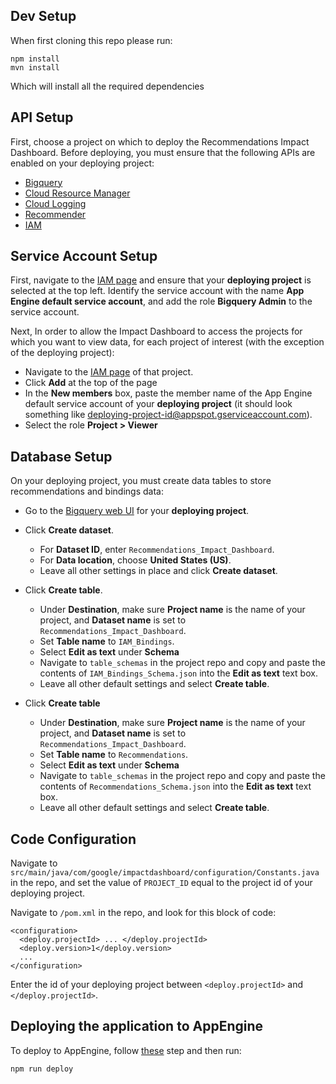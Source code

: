 ## Dev Setup
When first cloning this repo please run:
```
npm install
mvn install
```
Which will install all the required dependencies

## API Setup
First, choose a project on which to deploy the Recommendations Impact Dashboard. Before deploying, you must ensure that the following APIs are enabled on your deploying project:
* [Bigquery](https://console.cloud.google.com/flows/enableapi?apiid=bigquery&_ga=2.243629059.74597765.1594049459-1491521344.1590087040&_gac=1.207882662.1592573304.EAIaIQobChMIyefY7P2N6gIVhgiICR3E6Ab4EAAYASAAEgJZ0fD_BwE)
* [Cloud Resource Manager](https://pantheon.corp.google.com/apis/library/cloudresourcemanager.googleapis.com?q=resource&id=16f5d23e-c895-4b9d-88e4-864c1766636f)
* [Cloud Logging](https://pantheon.corp.google.com/apis/library/logging.googleapis.com?q=cloud%20logging&id=2f300cb8-473f-427e-b0ef-366cfa21dccc)
* [Recommender](https://pantheon.corp.google.com/apis/library/recommender.googleapis.com?q=Recommender&id=3f925ce1-aaf9-4a28-b527-3a52a8ee0cc1)
* [IAM](https://pantheon.corp.google.com/apis/library/iam.googleapis.com?q=IAM&id=7af3ed42-ced4-4dcb-a8e0-6c823c9c40b9)

## Service Account Setup
First, navigate to the [IAM page](https://console.cloud.google.com/iam-admin/iam?_ga=2.165735869.248724417.1594646215-1491521344.1590087040&_gac=1.48940818.1592573304.EAIaIQobChMIyefY7P2N6gIVhgiICR3E6Ab4EAAYASAAEgJZ0fD_BwE) and ensure that your **deploying project** is selected at the top left. Identify the service account with the name **App Engine default service account**, and add the role **Bigquery Admin** to the service account. 

Next, In order to allow the Impact Dashboard to access the projects for which you want to view data, for each project of interest (with the exception of the deploying project): 
* Navigate to the [IAM page](https://console.cloud.google.com/iam-admin/iam?_ga=2.165735869.248724417.1594646215-1491521344.1590087040&_gac=1.48940818.1592573304.EAIaIQobChMIyefY7P2N6gIVhgiICR3E6Ab4EAAYASAAEgJZ0fD_BwE) of that project.
* Click **Add** at the top of the page
* In the **New members** box, paste the member name of the App Engine default service account of your **deploying project** (it should look something like deploying-project-id@appspot.gserviceaccount.com).
* Select the role **Project > Viewer**

## Database Setup
On your deploying project, you must create data tables to store recommendations and bindings data:
* Go to the [Bigquery web UI](https://console.cloud.google.com/bigquery?_ga=2.253514767.74597765.1594049459-1491521344.1590087040&_gac=1.183307666.1592573304.EAIaIQobChMIyefY7P2N6gIVhgiICR3E6Ab4EAAYASAAEgJZ0fD_BwE) for your **deploying project**. 

* Click **Create dataset**.
  * For **Dataset ID**, enter `Recommendations_Impact_Dashboard`.
  * For **Data location**, choose **United States (US)**.
  * Leave all other settings in place and click **Create dataset**.

* Click **Create table**.
  * Under **Destination**, make sure **Project name** is the name of your project, and **Dataset name** is set to `Recommendations_Impact_Dashboard`.
  * Set **Table name** to `IAM_Bindings`.
  * Select **Edit as text** under **Schema**
  * Navigate to `table_schemas` in the project repo and copy and paste the contents of `IAM_Bindings_Schema.json` into the **Edit as text** text box. 
  * Leave all other default settings and select **Create table**.
  
* Click **Create table**
  * Under **Destination**, make sure **Project name** is the name of your project, and **Dataset name** is set to `Recommendations_Impact_Dashboard`.
  * Set **Table name** to `Recommendations`.
  * Select **Edit as text** under **Schema**
  * Navigate to `table_schemas` in the project repo and copy and paste the contents of `Recommendations_Schema.json` into the **Edit as text** text box. 
  * Leave all other default settings and select **Create table**.
  
## Code Configuration

Navigate to `src/main/java/com/google/impactdashboard/configuration/Constants.java` in the repo, and set the value of `PROJECT_ID` equal to the project id of your deploying project. 

Navigate to `/pom.xml` in the repo, and look for this block of code:
```
<configuration>
  <deploy.projectId> ... </deploy.projectId>
  <deploy.version>1</deploy.version>
  ...
</configuration>
```
Enter the id of your deploying project between `<deploy.projectId>` and `</deploy.projectId>`. 

## Deploying the application to AppEngine
To deploy to AppEngine, follow [these](https://cloud.google.com/cloud-build/docs/deploying-builds/deploy-appengine) step and then run:
```
npm run deploy
```
